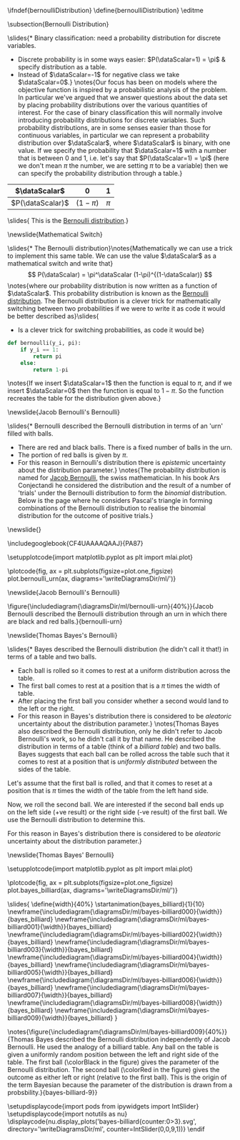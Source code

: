 \ifndef{bernoulliDistribution}
\define{bernoulliDistribution}
\editme

\subsection{Bernoulli Distribution}

\slides{* Binary classification: need a probability distribution for discrete variables. 
* Discrete probability is in some ways easier:  $P(\dataScalar=1) = \pi$ & specify distribution as a table.
* Instead of $\dataScalar=-1$ for negative class we take $\dataScalar=0$.}
\notes{Our focus has been on models where the objective function is inspired by a probabilistic analysis of the problem. In particular we've argued that we answer questions about the data set by placing probability distributions over the various quantities of interest. For the case of binary classification this will normally involve introducing probability distributions for discrete variables. Such probability distributions, are in some senses easier than those for continuous variables, in particular we can represent a probability distribution over $\dataScalar$, where $\dataScalar$ is binary, with one value. If we specify the probability that $\dataScalar=1$ with a number that is between 0 and 1, i.e. let's say that $P(\dataScalar=1) = \pi$ (here we don't mean $\pi$ the number, we are setting $\pi$ to be a variable) then we can specify the probability distribution through a table.}


| $\dataScalar$      | 0  | 1     |
|:------:|:---------:|:-----:|
| $P(\dataScalar)$ | $(1-\pi)$ | $\pi$ |

\slides{
  This is the [Bernoulli distribution](http://en.wikipedia.org/wiki/Bernoulli_distribution).}

\newslide{Mathematical Switch}

\slides{* The Bernoulli distribution}\notes{Mathematically we can use a trick to implement this same table. We can use the value $\dataScalar$ as a mathematical switch and write that}
  $$
  P(\dataScalar) = \pi^\dataScalar (1-\pi)^{(1-\dataScalar)}
  $$
\notes{where our probability distribution is now written as a function of $\dataScalar$. This probability distribution is known as the [Bernoulli distribution](http://en.wikipedia.org/wiki/Bernoulli_distribution). The Bernoulli distribution is a clever trick for mathematically switching between two probabilities if we were to write it as code it would be better described as}\slides{
* Is a clever trick for switching probabilities, as code it would be}

```python
def bernoulli(y_i, pi):
    if y_i == 1:
        return pi
	else:
        return 1-pi
```

\notes{If we insert $\dataScalar=1$ then the function is equal to $\pi$, and if we insert $\dataScalar=0$ then the function is equal to $1-\pi$. So the function recreates the table for the distribution given above.}

\newslide{Jacob Bernoulli's Bernoulli}

\slides{* Bernoulli described the Bernoulli distribution in terms of an 'urn' filled with balls.
* There are red and black balls. There is a fixed number of balls in the urn.
* The portion of red balls is given by $\pi$.
* For this reason in Bernoulli's distribution there is *epistemic* uncertainty about the distribution parameter.}
\notes{The probability distribution is named for [Jacob Bernoulli](http://en.wikipedia.org/wiki/Jacob_Bernoulli), the swiss mathematician. In his book Ars Conjectandi he considered the distribution and the result of a number of 'trials' under the Bernoulli distribution to form the *binomial* distribution. Below is the page where he considers Pascal's triangle in forming combinations of the Bernoulli distribution to realise the binomial distribution for the outcome of positive trials.}

\newslide{}

\includegooglebook{CF4UAAAAQAAJ}{PA87}

\setupplotcode{import matplotlib.pyplot as plt
import mlai.plot}

\plotcode{fig, ax = plt.subplots(figsize=plot.one_figsize)
plot.bernoulli_urn(ax, diagrams='\writeDiagramsDir/ml/')}

\newslide{Jacob Bernoulli's Bernoulli}

\figure{\includediagram{\diagramsDir/ml/bernoulli-urn}{40%}}{Jacob Bernoulli described the Bernoulli distribution through an urn in which there are black and red balls.}{bernoulli-urn}

\newslide{Thomas Bayes's Bernoulli}

\slides{* Bayes described the Bernoulli distribution (he didn't call it that!) in terms of a table and two balls.
* Each ball is rolled so it comes to rest at a uniform distribution across the table.
* The first ball comes to rest at a position that is a $\pi$ times the width of table.
* After placing the first ball you consider whether a second would land to the left or the right.
* For this reason in Bayes's distribution there is considered to be *aleatoric* uncertainty about the distribution parameter.}
\notes{Thomas Bayes also described the Bernoulli distribution, only he didn't refer to Jacob Bernoulli's work, so he didn't call it by that name. He described the distribution in terms of a table (think of a *billiard table*) and two balls. 
Bayes suggests that each ball can be rolled across the table such that it comes to rest at a position that is *uniformly distributed* between the sides of the table. 

Let's assume that the first ball is rolled, and that it comes to reset at a position that is $\pi$ times the width of the table from the left hand side. 

Now, we roll the second ball. We are interested if the second ball ends up on the left side (+ve result) or the right side (-ve result) of the first ball. We use the Bernoulli distribution to determine this.

For this reason in Bayes's distribution there is considered to be *aleatoric* uncertainty about the distribution parameter.}

\newslide{Thomas Bayes' Bernoulli}

\setupplotcode{import matplotlib.pyplot as plt
import mlai.plot}

\plotcode{fig, ax = plt.subplots(figsize=plot.one_figsize)
plot.bayes_billiard(ax, diagrams='\writeDiagramsDir/ml/')}

\slides{
\define{width}{40%}
\startanimation{bayes_billiard}{1}{10}
\newframe{\includediagram{\diagramsDir/ml/bayes-billiard000}{\width}}{bayes_billiard}
\newframe{\includediagram{\diagramsDir/ml/bayes-billiard001}{\width}}{bayes_billiard}
\newframe{\includediagram{\diagramsDir/ml/bayes-billiard002}{\width}}{bayes_billiard}
\newframe{\includediagram{\diagramsDir/ml/bayes-billiard003}{\width}}{bayes_billiard}
\newframe{\includediagram{\diagramsDir/ml/bayes-billiard004}{\width}}{bayes_billiard}
\newframe{\includediagram{\diagramsDir/ml/bayes-billiard005}{\width}}{bayes_billiard}
\newframe{\includediagram{\diagramsDir/ml/bayes-billiard006}{\width}}{bayes_billiard}
\newframe{\includediagram{\diagramsDir/ml/bayes-billiard007}{\width}}{bayes_billiard}
\newframe{\includediagram{\diagramsDir/ml/bayes-billiard008}{\width}}{bayes_billiard}
\newframe{\includediagram{\diagramsDir/ml/bayes-billiard009}{\width}}{bayes_billiard}
}

\notes{\figure{\includediagram{\diagramsDir/ml/bayes-billiard009}{40%}}{Thomas Bayes described the Bernoulli distribution independently of Jacob Bernoulli. He used the analogy of a billiard table. Any ball on the table is given a uniformly random position between the left and right side of the table. The first ball (\colorBlack in the figure) gives the parameter of the Bernoulli distribution. The second ball (\colorRed in the figure) gives the outcome as either left or right (relative to the first ball). This is the origin of the term Bayesian because the parameter of the distribution is drawn from a probsbility.}{bayes-billiard-9}}

\setupdisplaycode{import pods
from ipywidgets import IntSlider}
\setupdisplaycode{import notutils as nu}
\displaycode{nu.display_plots('bayes-billiard{counter:0>3}.svg', 
                            directory='\writeDiagramsDir/ml', 
							counter=IntSlider(0,0,9,1))}
\endif
